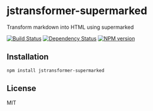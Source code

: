 # jstransformer-supermarked

Transform markdown into HTML using supermarked

[![Build Status](https://img.shields.io/travis/jstransformers/jstransformer-supermarked/master.svg)](https://travis-ci.org/jstransformers/jstransformer-supermarked)
[![Dependency Status](https://img.shields.io/gemnasium/jstransformers/jstransformer-supermarked.svg)](https://gemnasium.com/jstransformers/jstransformer-supermarked)
[![NPM version](https://img.shields.io/npm/v/jstransformer-supermarked.svg)](https://www.npmjs.org/package/jstransformer-supermarked)

## Installation

    npm install jstransformer-supermarked

## License

  MIT
